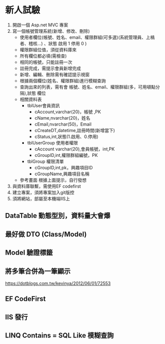 # 新人試驗

1. 開啟一個 Asp.net MVC 專案
2. 寫一個帳號管理系統(新增、修改、刪除)
    * 使用者欄位(帳號、姓名、email、權限群組(可多選)(系統管理員、上槁者、稽核…) 、狀態 啟用 1 停用 0 )
    * 權限群組位值，須從資料庫來
    * 所有欄位都必填(需檢查)
    * 相同的帳號，只能註冊一次
    * 註冊完成，需提示會員新增完成
    * 新增、編輯、刪除需有確認提示視窗
    * 根據兩個欄位(姓名、權限群組)進行模糊查詢
    * 查詢出來的列表，需有會 帳號、姓名、email、權限群組(多，可用頓點分隔),狀態  欄位
    * 相關資料表
      * tblUser會員資訊
        * cAccount,varchar(20)，帳號 ,PK
        * cName,nvarchar(20)，姓名
        * cEmail,nvarchar(50)，Email
        * cCreateDT,datetime,註冊時間(新增當下)
        * cStatus,int,狀態(1.啟用、0.停用)
      * tblUserGroup 使用者權限
        * cAccount varchar(20),會員帳號，int,PK
        * cGroupID,int,權限群組編號，PK
      * tblGroup 權限清單
        * cGroupID,int,pk，興趣項目ID
        * cGroupName,興趣項目名稱
    * 參考畫面 根據上面提示，自行發想
3. 與資料庫聯繫，需使用EF codefirst
4. 建立專案，須將專案加入git版控
5. 須將網站，部屬至本機端IIS上

## DataTable 動態型別，資料量大會爆

## 最好做 DTO (Class/Model)

## Model 驗證標籤

## 將多筆合併為一筆顯示

<https://dotblogs.com.tw/kevinya/2012/06/01/72553>

## EF CodeFirst

## IIS 發行

## LINQ Contains = SQL Like 模糊查詢
